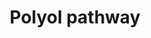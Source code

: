 ---
annotations:
- type: Disease Ontology
  value: diabetes mellitus
- type: Pathway Ontology
  value: kidney disease pathway
- type: Pathway Ontology
  value: glucose utilization pathway
- type: Pathway Ontology
  value: polyol pathway
- type: Pathway Ontology
  value: glucose oxidation pathway
authors:
- Pieter Giesbertz
- MaintBot
- Khanspers
- Ddigles
- AlexanderPico
- Mkutmon
- Fehrhart
- DeSl
- Egonw
- Eweitz
description: When glucose is unused, it is metabolized via the polyol pathway. This
  pathway consists of two main enzymatic steps. First, glucose is reduced to sorbitol
  by aldose reductase. In this step, NADPH is oxidized to NADP+. The next step is
  the oxidation of sorbitol to D-fructose by sorbitol dehydrogenase. Fructose can
  then be phosphorylated by fructokinase and subsequently be metabolized via dihydroxyacetone
  phosphate or glyceraldehyde to D-glyceraldehyde 3-phosphate, which can be used as
  a substrate in the process of glycolysis. The sorbitol pathway plays a role in diabetic
  renal complications because aldose reductase metabolizes the excess of glucose to
  toxic metabolites that induce hyperfiltration and glomerular dysfunction.
last-edited: 2021-05-18
organisms:
- Homo sapiens
redirect_from:
- /index.php/Pathway:WP690
- /instance/WP690
schema-jsonld:
- '@context': https://schema.org/
  '@id': https://wikipathways.github.io/pathways/WP690.html
  '@type': Dataset
  creator:
    '@type': Organization
    name: WikiPathways
  description: When glucose is unused, it is metabolized via the polyol pathway. This
    pathway consists of two main enzymatic steps. First, glucose is reduced to sorbitol
    by aldose reductase. In this step, NADPH is oxidized to NADP+. The next step is
    the oxidation of sorbitol to D-fructose by sorbitol dehydrogenase. Fructose can
    then be phosphorylated by fructokinase and subsequently be metabolized via dihydroxyacetone
    phosphate or glyceraldehyde to D-glyceraldehyde 3-phosphate, which can be used
    as a substrate in the process of glycolysis. The sorbitol pathway plays a role
    in diabetic renal complications because aldose reductase metabolizes the excess
    of glucose to toxic metabolites that induce hyperfiltration and glomerular dysfunction.
  keywords:
  - ALR2
  - ALDOB
  - Fructokinase
  - D-Sorbitol
  - D-Glucose
  - 1,5-anhydrosorbitol
  - 1,4-anhydrosorbitol
  - D-Fructose
  - Fructose 1-phosphate
  - SORD
  - Glycolysis
  - Glyceraldehyde
  - Isosorbid
  - Dihydroxyacetone phosphate
  - D-Glyceraldehyde 3-phosphate
  - 1,4,3,6-dianhydrosorbitol
  license: CC0
  name: Polyol pathway
seo: CreativeWork
title: Polyol pathway
wpid: WP690
---